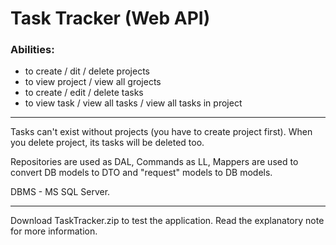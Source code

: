 # Task Tracker (Web API)


### Abilities:

* to create / dit / delete projects
* to view project / view all grojects
* to create / edit / delete tasks
* to view task / view all tasks / view all tasks in project

---

Tasks can't exist without projects (you have to create project first). 
When you delete project, its tasks will be deleted too.

Repositories are used as DAL, Commands as LL, Mappers are used to convert DB models to DTO and "request" models to DB models.

DBMS - MS SQL Server.

---

Download TaskTracker.zip to test the application. Read the explanatory note for more information.

